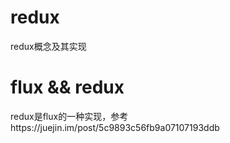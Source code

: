 # redux
redux概念及其实现


# flux && redux
redux是flux的一种实现，参考https://juejin.im/post/5c9893c56fb9a07107193ddb 

